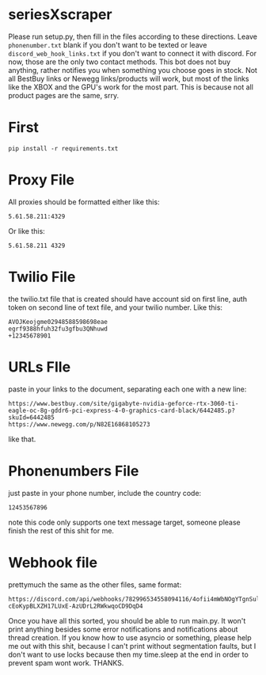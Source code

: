 # seriesXscraper
Please run setup.py, then fill in the files according to these directions. Leave ```phonenumber.txt``` blank if you don't want to be texted or leave ```discord_web_hook_links.txt``` if you don't want to connect it with discord. For now, those are the only two contact methods. This bot does not buy anything, rather notifies you when something you choose goes in stock. Not all BestBuy links or Newegg links/products will work, but most of the links like the XBOX and the GPU's work for the most part. This is because not all product pages are the same, srry.

# First
```pip install -r requirements.txt```
# Proxy File
All proxies should be formatted either like this:
```
5.61.58.211:4329
```
Or like this:
```
5.61.58.211 4329
```

# Twilio File
the twilio.txt file that is created should have account sid on first line, auth token on second line of text file, and your twilio number. Like this:
```
AVOJKeojgme02948588598698eae
egrf9388hfuh32fu3gfbu3QNhuwd
+12345678901
```
# URLs FIle
paste in your links to the document, separating each one with a new line:
```
https://www.bestbuy.com/site/gigabyte-nvidia-geforce-rtx-3060-ti-eagle-oc-8g-gddr6-pci-express-4-0-graphics-card-black/6442485.p?skuId=6442485
https://www.newegg.com/p/N82E16868105273
```
like that.
# Phonenumbers File
just paste in your phone number, include the country code:
```
12453567896
```
note this code only supports one text message target, someone please finish the rest of this shit for me.

# Webhook file
prettymuch the same as the other files, same format:
```
https://discord.com/api/webhooks/782996534558094116/4ofii4mWbNOgYTgnSul10cOyXEXP4-cEoKypBLXZH17LUxE-AzUDrL2RWkwqoCD9DqD4
```
Once you have all this sorted, you should be able to run main.py. It won't print anything besides some error notifications and notifications about thread creation. If you know how to use asyncio or something, please help me out with this shit, because I can't print without segmentation faults, but I don't want to use locks because then my time.sleep at the end in order to prevent spam wont work. THANKS.
